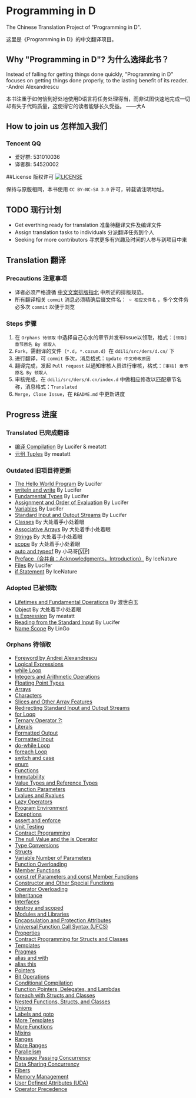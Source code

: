 # Programming in D
The Chinese Translation Project of "Programming in D".

这里是《Programming in D》的中文翻译项目。

## Why "Programming in D"? 为什么选择此书？
Instead of falling for getting things done quickly, "Programming in D" focuses on getting things done properly, to the lasting benefit of its reader. -Andrei Alexandrescu

本书注重于如何恰到好处地使用D语言将任务处理得当，而非试图快速地完成一切却有失于代码质量，这使得它的读者能够长久受益。 ——大A

## How to join us 怎样加入我们
### Tencent QQ
 - 爱好群: 531010036
 - 译者群: 54520002

##License 版权许可 [![LICENSE][license-badge]][license-url]

[license-badge]: http://ddili.org/image/cc_88x31.png
[license-url]: http://creativecommons.org/licenses/by-nc-sa/3.0/us/
保持与原版相同，本书使用 `CC BY-NC-SA 3.0` 许可，转载请注明地址。

## TODO 现行计划
- Get everthing ready for translation 准备待翻译文件及编译文件
- Assign translation tasks to individuals 分派翻译任务到个人
- Seeking for more contributors 寻求更多有兴趣及时间的人参与到项目中来

## Translation 翻译
### Precautions 注意事项
- 译者必须严格遵循 [中文文案排版指北](https://github.com/sparanoid/chinese-copywriting-guidelines) 中所述的排版规范。
- 所有翻译相关 `commit` 消息必须精确后缀文件名：` ~ 相应文件名` ，多个文件务必多次 `commit` 以便于浏览

### Steps 步骤
 1. 在 `Orphans 待领取` 中选择自己心水的章节并发布Issue以领取，格式：`[领取] 章节原名 By 领取人`
 2. `Fork`，需翻译的文件（`*.d`，`*.cozum.d`）在 `ddili/src/ders/d.cn/` 下
 3. 进行翻译，可 `commit` 多次，消息格式：`Update 中文修改原因`
 4. 翻译完成，发起 `Pull request` 以通知审核人员进行审核，格式：`[审核] 章节原名 By 领取人`
 5. 审核完成，在 `ddili/src/ders/d.cn/index.d` 中做相应修改以匹配章节名称，消息格式：`Translated`
 6. `Merge`，`Close Issue`，在 `README.md` 中更新进度

## Progress 进度
### Translated 已完成翻译
- [编译 Compilation](ddili/src/ders/d.cn/compiler.d) By Lucifer & meatatt
- [元组 Tuples](ddili/src/ders/d.cn/tuples.d) By meatatt

### Outdated 旧项目待更新
- [The Hello World Program](ddili/src/ders/d.cn/hello_world.d) By Lucifer
- [writeln and write](ddili/src/ders/d.cn/writeln.d) By Lucifer
- [Fundamental Types](ddili/src/ders/d.cn/types.d) By Lucifer
- [Assignment and Order of Evaluation](ddili/src/ders/d.cn/assignment.d) By Lucifer
- [Variables](ddili/src/ders/d.cn/variables.d) By Lucifer
- [Standard Input and Output Streams](ddili/src/ders/d.cn/io.d) By Lucifer
- [Classes](ddili/src/ders/d.cn/class.d) By 大处着手小处着眼
- [Associative Arrays](ddili/src/ders/d.cn/aa.d) By 大处着手小处着眼
- [Strings](ddili/src/ders/d.cn/strings.d) By 大处着手小处着眼
- [scope](ddili/src/ders/d.cn/scope.d) By 大处着手小处着眼
- [auto and typeof](ddili/src/ders/d.cn/auto_and_typeof.d) By 小马哥[̲̅V̲̅I̲̅P̲̅]
- [Preface（合并自：Acknowledgments，Introduction）](ddili/src/ders/d.cn/preface.d) By IceNature
- [Files](ddili/src/ders/d.cn/files.d) By Lucifer
- [if Statement](ddili/src/ders/d.cn/if.d) By IceNature

### Adopted 已被领取
- [Lifetimes and Fundamental Operations](ddili/src/ders/d.cn/lifetimes.d) By 渡世白玉
- [Object](ddili/src/ders/d.cn/object.d) By 大处着手小处着眼
- [is Expression](ddili/src/ders/d.cn/is_expr.d) By meatatt
- [Reading from the Standard Input](ddili/src/ders/d.cn/input.d) By Lucifer
- [Name Scope](ddili/src/ders/d.cn/name_space.d) By LinGo

### Orphans 待领取
- [Foreword by Andrei Alexandrescu](ddili/src/ders/d.cn/foreword2.d)
- [Logical Expressions](ddili/src/ders/d.cn/logical_expressions.d)
- [while Loop](ddili/src/ders/d.cn/while.d)
- [Integers and Arithmetic Operations](ddili/src/ders/d.cn/arithmetic.d)
- [Floating Point Types](ddili/src/ders/d.cn/floating_point.d)
- [Arrays](ddili/src/ders/d.cn/arrays.d)
- [Characters](ddili/src/ders/d.cn/characters.d)
- [Slices and Other Array Features](ddili/src/ders/d.cn/slices.d)
- [Redirecting Standard Input and Output Streams](ddili/src/ders/d.cn/stream_redirect.d)
- [for Loop](ddili/src/ders/d.cn/for.d)
- [Ternary Operator ?:](ddili/src/ders/d.cn/ternary.d)
- [Literals](ddili/src/ders/d.cn/literals.d)
- [Formatted Output](ddili/src/ders/d.cn/formatted_output.d)
- [Formatted Input](ddili/src/ders/d.cn/formatted_input.d)
- [do-while Loop](ddili/src/ders/d.cn/do_while.d)
- [foreach Loop](ddili/src/ders/d.cn/foreach.d)
- [switch and case](ddili/src/ders/d.cn/switch_case.d)
- [enum](ddili/src/ders/d.cn/enum.d)
- [Functions](ddili/src/ders/d.cn/functions.d)
- [Immutability](ddili/src/ders/d.cn/const_and_immutable.d)
- [Value Types and Reference Types](ddili/src/ders/d.cn/value_vs_reference.d)
- [Function Parameters](ddili/src/ders/d.cn/function_parameters.d)
- [Lvalues and Rvalues](ddili/src/ders/d.cn/lvalue_rvalue.d)
- [Lazy Operators](ddili/src/ders/d.cn/lazy_operators.d)
- [Program Environment](ddili/src/ders/d.cn/main.d)
- [Exceptions](ddili/src/ders/d.cn/exceptions.d)
- [assert and enforce](ddili/src/ders/d.cn/assert.d)
- [Unit Testing](ddili/src/ders/d.cn/unit_testing.d)
- [Contract Programming](ddili/src/ders/d.cn/contracts.d)
- [The null Value and the is Operator](ddili/src/ders/d.cn/null_is.d)
- [Type Conversions](ddili/src/ders/d.cn/cast.d)
- [Structs](ddili/src/ders/d.cn/struct.d)
- [Variable Number of Parameters](ddili/src/ders/d.cn/parameter_flexibility.d)
- [Function Overloading](ddili/src/ders/d.cn/function_overloading.d)
- [Member Functions](ddili/src/ders/d.cn/member_functions.d)
- [const ref Parameters and const Member Functions](ddili/src/ders/d.cn/const_member_functions.d)
- [Constructor and Other Special Functions](ddili/src/ders/d.cn/special_functions.d)
- [Operator Overloading](ddili/src/ders/d.cn/operator_overloading.d)
- [Inheritance](ddili/src/ders/d.cn/inheritance.d)
- [Interfaces](ddili/src/ders/d.cn/interface.d)
- [destroy and scoped](ddili/src/ders/d.cn/destroy.d)
- [Modules and Libraries](ddili/src/ders/d.cn/modules.d)
- [Encapsulation and Protection Attributes](ddili/src/ders/d.cn/encapsulation.d)
- [Universal Function Call Syntax (UFCS)](ddili/src/ders/d.cn/ufcs.d)
- [Properties](ddili/src/ders/d.cn/property.d)
- [Contract Programming for Structs and Classes](ddili/src/ders/d.cn/invariant.d)
- [Templates](ddili/src/ders/d.cn/templates.d)
- [Pragmas](ddili/src/ders/d.cn/pragma.d)
- [alias and with](ddili/src/ders/d.cn/alias.d)
- [alias this](ddili/src/ders/d.cn/alias_this.d)
- [Pointers](ddili/src/ders/d.cn/pointers.d)
- [Bit Operations](ddili/src/ders/d.cn/bit_operations.d)
- [Conditional Compilation](ddili/src/ders/d.cn/cond_comp.d)
- [Function Pointers, Delegates, and Lambdas](ddili/src/ders/d.cn/lambda.d)
- [foreach with Structs and Classes](ddili/src/ders/d.cn/foreach_opapply.d)
- [Nested Functions, Structs, and Classes](ddili/src/ders/d.cn/nested.d)
- [Unions](ddili/src/ders/d.cn/union.d)
- [Labels and goto](ddili/src/ders/d.cn/goto.d)
- [More Templates](ddili/src/ders/d.cn/templates_more.d)
- [More Functions](ddili/src/ders/d.cn/functions_more.d)
- [Mixins](ddili/src/ders/d.cn/mixin.d)
- [Ranges](ddili/src/ders/d.cn/ranges.d)
- [More Ranges](ddili/src/ders/d.cn/ranges_more.d)
- [Parallelism](ddili/src/ders/d.cn/parallelism.d)
- [Message Passing Concurrency](ddili/src/ders/d.cn/concurrency.d)
- [Data Sharing Concurrency](ddili/src/ders/d.cn/concurrency_shared.d)
- [Fibers](ddili/src/ders/d.cn/fibers.d)
- [Memory Management](ddili/src/ders/d.cn/memory.d)
- [User Defined Attributes (UDA)](ddili/src/ders/d.cn/uda.d)
- [Operator Precedence](ddili/src/ders/d.cn/operator_precedence.d)
